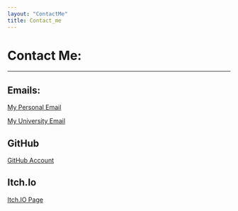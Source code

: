 ```yaml
---
layout: "ContactMe"
title: Contact_me
---
```


# Contact Me:

---

## Emails:

[My Personal Email](mailto:joaquindelosada@hotmail.com?subject=[GitHub]%20Email)

[My University Email](mailto:jd19ul@brocku.ca?subject=[GitHub]%20Email)

## GitHub
[GitHub Account](https://github.com/Montainproductions)

## Itch.Io
[Itch.IO Page](https://montain-productions.itch.io/)